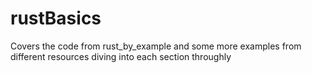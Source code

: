 # rustBasics
Covers the code from rust_by_example and some more examples from different resources diving into each section throughly
